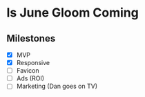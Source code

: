 # Is June Gloom Coming

## Milestones

- [x] MVP
- [x] Responsive
- [ ] Favicon
- [ ] Ads (ROI)
- [ ] Marketing (Dan goes on TV)